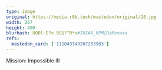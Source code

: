 ```yaml
---
type: image
original: https://media.r0b.tech/mastodon/original/28.jpg
width: 267
height: 400
blurhash: UODl~E?v.9S$?^R*o#IUIA8_RPM{DiMxxuxa
refs:
  mastodon_card: ['111043349267253983']
---
```


Mission: Impossible III
